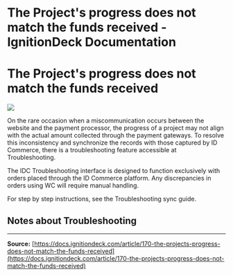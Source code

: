 # The Project's progress does not match the funds received - IgnitionDeck Documentation

# The Project's progress does not match the funds received

[](javascript:window.print())

![](https://d33v4339jhl8k0.cloudfront.net/docs/assets/5c47e765042863543ccc1e58/images/6797ce25244d09173f86ab3c/file-iDhCN4lX67.png)

On the rare occasion when a miscommunication occurs between the website and the payment processor, the progress of a project may not align with the actual amount collected through the payment gateways. To resolve this inconsistency and synchronize the records with those captured by ID Commerce, there is a troubleshooting feature accessible at Troubleshooting.

The IDC Troubleshooting interface is designed to function exclusively with orders placed through the ID Commerce platform. Any discrepancies in orders using WC will require manual handling.

For step by step instructions, see the Troubleshooting sync guide.

## Notes about Troubleshooting



---
**Source:** [https://docs.ignitiondeck.com/article/170-the-projects-progress-does-not-match-the-funds-received](https://docs.ignitiondeck.com/article/170-the-projects-progress-does-not-match-the-funds-received)
